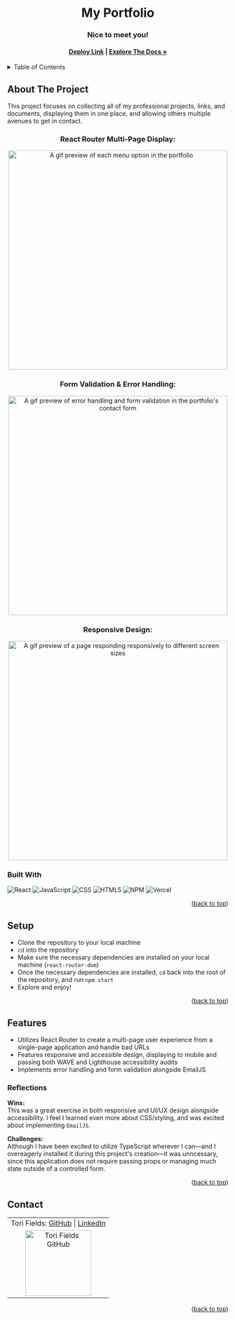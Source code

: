 <a name="readme-top"></a>

<!-- HEADER -->
<h1 align="center">My Portfolio</h1>

<h3 align="center">Nice to meet you!</h3>

<h4 align="center"><a href="https://vfields-portfolio.vercel.app/"><strong>Deploy Link</strong></a> | <a href="https://github.com/vfields/portfolio"><strong>Explore The Docs »</strong></a></h4>

<p></p>

<!-- TABLE OF CONTENTS -->
<details>
  <summary>Table of Contents</summary>
  <ol>
    <li>
      <a href="#about-the-project">About The Project</a>
      <ul>
        <li><a href="#built-with">Built With</a></li>
      </ul>
    </li>
    <li><a href="#setup">Setup</a></li>
    <li><a href="#roadmap">Roadmap</a></li>
    <li>
        <a href="#features">Features</a>
        <ul>
            <li><a href="#reflections">Reflections</a>
        </ul>
    </li>
    <li><a href="#contact">Contact</a></li>
  </ol>
</details>

## About The Project
This project focuses on collecting all of my professional projects, links, and documents, displaying them in one place, and allowing others multiple avenues to get in contact.
<br>

<h3 align="center">React Router Multi-Page Display:</h3>
<p align="center"><img width="500" src="https://media.giphy.com/media/8bTDrVzKRC82AuJ24J/giphy.gif" alt="A gif preview of each menu option in the portfolio"></p>

<h3 align="center">Form Validation & Error Handling:</h3>
<p align="center"><img width="500" src="https://media.giphy.com/media/d7sONroEzSq3NSdpjL/giphy.gif" alt="A gif preview of error handling and form validation in the portfolio's contact form"></p>

<h3 align="center">Responsive Design:</h3>
<p align="center"><img width="500" src="https://media.giphy.com/media/ghhg5k298KAuzllZjz/giphy.gif" alt="A gif preview of a page responding responsively to different screen sizes"></p>

### Built With

![React][React-shield]
![JavaScript][JavaScript-shield]
![CSS][CSS-shield]
![HTML5][HTML-shield]
![NPM][NPM-shield]
![Vercel][Vercel-shield]

<p align="right">(<a href="#readme-top">back to top</a>)</p>

## Setup
- Clone the repository to your local machine
- `cd` into the repository
- Make sure the necessary dependencies are installed on your local machine (`react-router-dom`)
- Once the necessary dependencies are installed, `cd` back into the root of the repository, and run `npm start`
- Explore and enjoy!

<p align="right">(<a href="#readme-top">back to top</a>)</p>

## Features

- Utilizes React Router to create a multi-page user experience from a single-page application and handle bad URLs
- Features responsive and accessible design, displaying to mobile and passing both WAVE and Lighthouse accessibility audits
- Implements error handling and form validation alongside EmailJS

### Reflections
<b>Wins:</b><br>
This was a great exercise in both responsive and UI/UX design alongside accessibility. I feel I learned even more about CSS/styling, and was excited about implementing `EmailJS`.
<p>
<b>Challenges:</b><br>
Although I have been excited to utilize TypeScript wherever I can—and I overeagerly installed it during this project's creation—it was unncessary, since this application does not require passing props or managing much state outside of a controlled form.

<p align="right">(<a href="#readme-top">back to top</a>)</p>

## Contact

<table align="center">
    <tr>
        <td align="center"> Tori Fields: <a href="https://github.com/vfields">GitHub</a> | <a href="https://www.linkedin.com/in/victoria-ashley-fields/">LinkedIn</a></td>
    </tr>
 <td align="center"><img src="https://avatars.githubusercontent.com/u/103962335?v=4" alt="Tori Fields GitHub"
 width="150" height="auto" /></td>
</table>

<p align="right">(<a href="#readme-top">back to top</a>)</p>

<!-- MARKDOWN LINKS & IMAGES -->
[TypeScript-shield]: https://img.shields.io/badge/TypeScript-007ACC?style=for-the-badge&logo=typescript&logoColor=white
[React-shield]: https://img.shields.io/badge/React-20232A?style=for-the-badge&logo=react&logoColor=61DAFB
[JavaScript-shield]: https://img.shields.io/badge/javascript%20-%23323330.svg?&style=for-the-badge&logo=javascript&logoColor=%23F7DF1E
[CSS-shield]: https://img.shields.io/badge/CSS3-1572B6?style=for-the-badge&logo=css3&logoColor=white
[HTML-shield]: https://img.shields.io/badge/HTML5-E34F26?style=for-the-badge&logo=html5&logoColor=white
[Cypress-shield]: https://img.shields.io/badge/-cypress-%23E5E5E5?style=for-the-badge&logo=cypress&logoColor=058a5e
[NPM-shield]: https://img.shields.io/badge/npm-CB3837?style=for-the-badge&logo=npm&logoColor=white
[Vercel-shield]: https://img.shields.io/badge/vercel-%23000000.svg?style=for-the-badge&logo=vercel&logoColor=white
